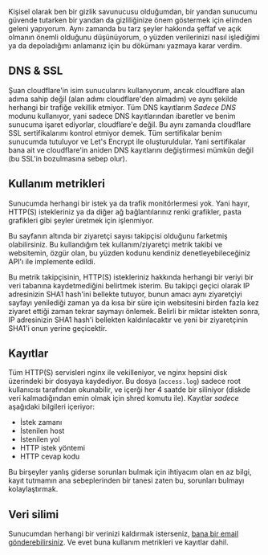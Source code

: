 Kişisel olarak ben bir gizlik savunucusu olduğumdan, bir yandan sunucumu güvende tutarken bir yandan da gizliliğinize önem göstermek
için elimden geleni yapıyorum. Aynı zamanda bu tarz şeyler hakkında şeffaf ve açık olmanın önemli olduğunu düşünüyorum, o yüzden
verilerinizi nasıl işlediğimi ya da depoladığımı anlamanız için bu dökümanı yazmaya karar verdim.

## DNS & SSL
Şuan cloudflare'in isim sunucularını kullanıyorum, ancak cloudflare alan adıma sahip değil (alan adımı cloudflare'den almadım)
ve aynı şekilde herhangi bir trafiğe vekillik etmiyor. Tüm DNS kayıtlarım *Sadece DNS* modunu kullanıyor, yani sadece
DNS kayıtlarından ibaretler ve benim sunucuma işaret ediyorlar, cloudflare'e değil. Bu aynı zamanda cloudflare SSL sertifikalarımı
kontrol etmiyor demek. Tüm sertifikalar benim sunucumda tutuluyor ve Let's Encrypt ile oluşturuldular. Yani sertifikalar bana ait
ve cloudflare'in aniden DNS kayıtlarını değiştirmesi mümkün değil (bu SSL'in bozulmasına sebep olur).

## Kullanım metrikleri
Sunucumda herhangi bir istek ya da trafik monitörlermesi yok. Yani hayır, HTTP(S) istekleriniz ya da diğer ağ
bağlantılarınız renki grafikler, pasta grafikleri gibi şeyler üretmek için işlenmiyor.

Bu sayfanın altında bir ziyaretçi sayısı takipçisi olduğunu farketmiş olabilirsiniz. Bu kullandığım tek kullanım/ziyaretçi
metrik takibi ve websitemin, özgür olan, bu yüzden kodunu kendiniz denetleyebileceğiniz API'ı ile implemente edildi.

Bu metrik takipçisinin, HTTP(S) istekleriniz hakkında herhangi bir veriyi bir veri tabanına kaydetmediğini belirtmek isterim.
Bu takipçi geçici olarak IP adresinizin SHA1 hash'ini bellekte tutuyor, bunun amacı aynı ziyaretçiyi sayfayı yenilediği zaman
ya da kısa bir süre için websitesini birden fazla kez ziyaret ettiği zaman tekrar saymayı önlemek. Belirli bir miktar istekten
sonra, IP adresinizin SHA1 hash'i bellekten kaldırılacaktır ve yeni bir ziyaretçinin SHA1'i onun yerine geçicektir.

## Kayıtlar
Tüm HTTP(S) servisleri nginx ile vekilleniyor, ve nginx hepsini disk üzerindeki bir dosyaya kaydediyor. Bu dosya (`access.log`)
sadece root kullanıcısı tarafından okunabilir, ve içerği her 4 saatde bir siliniyor (diskde veri kalmadığından emin olmak için
shred komutu ile). Kayıtlar *sadece* aşağıdaki bilgileri içeriyor:

- İstek zamanı
- İstenilen host
- İstenilen yol
- HTTP istek yöntemi
- HTTP cevap kodu

Bu birşeyler yanlış giderse sorunları bulmak için ihtiyacım olan en az bilgi, kayıt tutmamın ana sebeplerinden bir tanesi
zaten bu, sorunları bulmayı kolaylaştırmak.

## Veri silimi
Sunucumdan herhangi bir verinizi kaldırmak isterseniz, [bana bir email gönderebilirsiniz](mailto:ngn@ngn.tf). Ve evet buna
kullanım metrikleri ve kayıtlar dahil.
